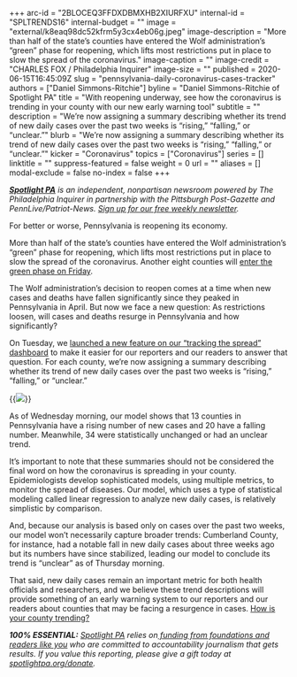 +++
arc-id = "2BLOCEQ3FFDXDBMXHB2XIURFXU"
internal-id = "SPLTRENDS16"
internal-budget = ""
image = "external/k8eaq98dc52kfrm5y3cx4eb06g.jpeg"
image-description = "More than half of the state’s counties have entered the Wolf administration’s “green” phase for reopening, which lifts most restrictions put in place to slow the spread of the coronavirus."
image-caption = ""
image-credit = "CHARLES FOX / Philadelphia Inquirer"
image-size = ""
published = 2020-06-15T16:45:09Z
slug = "pennsylvania-daily-coronavirus-cases-tracker"
authors = ["Daniel Simmons-Ritchie"]
byline = "Daniel Simmons-Ritchie of Spotlight PA"
title = "With reopening underway, see how the coronavirus is trending in your county with our new early warning tool"
subtitle = ""
description = "We’re now assigning a summary describing whether its trend of new daily cases over the past two weeks is “rising,” “falling,” or “unclear.”"
blurb = "We’re now assigning a summary describing whether its trend of new daily cases over the past two weeks is “rising,” “falling,” or “unclear.”"
kicker = "Coronavirus"
topics = ["Coronavirus"]
series = []
linktitle = ""
suppress-featured = false
weight = 0
url = ""
aliases = []
modal-exclude = false
no-index = false
+++

<a href="https://www.spotlightpa.org/"><i><b>Spotlight PA</b></i></a><i> is an independent, nonpartisan newsroom powered by The Philadelphia Inquirer in partnership with the Pittsburgh Post-Gazette and PennLive/Patriot-News. </i><a href="https://www.spotlightpa.org/newsletters"><i>Sign up for our free weekly newsletter</i></a><i>.</i>

For better or worse, Pennsylvania is reopening its economy.

More than half of the state’s counties have entered the Wolf administration’s “green” phase for reopening, which lifts most restrictions put in place to slow the spread of the coronavirus. Another eight counties will <a href="https://www.spotlightpa.org/news/2020/06/pennsylvania-green-reopening-dauphin-schuylkill/" target="_blank">enter the green phase on Friday</a>.

The Wolf administration’s decision to reopen comes at a time when new cases and deaths have fallen significantly since they peaked in Pennsylvania in April. But now we face a new question: As restrictions loosen, will cases and deaths resurge in Pennsylvania and how significantly?

On Tuesday, we <a href="https://www.spotlightpa.org/news/2020/03/pa-coronavirus-updates-cases-map-live-tracker/">launched a new feature on our “tracking the spread” dashboard</a> to make it easier for our reporters and our readers to answer that question. For each county, we’re now assigning a summary describing whether its trend of new daily cases over the past two weeks is “rising,” “falling,” or “unclear.”

{{<image src="https://files.data.spotlightpa.org/uploads/2020/06/ztschnjkm6qcwfvt9t3k9za3c4.png" description="For each county, we’re now assigning a summary describing whether its trend of new daily cases over the past two weeks is &#34;rising,&#34; &#34;falling,&#34; or &#34;unclear.&#34;" caption="For each county, we’re now assigning a summary describing whether its trend of new daily cases over the past two weeks is &#34;rising,&#34; &#34;falling,&#34; or &#34;unclear.&#34;" credit="Daniel Simmons-Ritchie / Spotlight PA">}}

As of Wednesday morning, our model shows that 13 counties in Pennsylvania have a rising number of new cases and 20 have a falling number. Meanwhile, 34 were statistically unchanged or had an unclear trend.

It’s important to note that these summaries should not be considered the final word on how the coronavirus is spreading in your county. Epidemiologists develop sophisticated models, using multiple metrics, to monitor the spread of diseases. Our model, which uses a type of statistical modeling called linear regression to analyze new daily cases, is relatively simplistic by comparison.

<script src="https://www.spotlightpa.org/embed.js" async></script><div data-spl-embed-version="1" data-spl-src="https://www.spotlightpa.org/embeds/newsletter/"></div>


And, because our analysis is based only on cases over the past two weeks, our model won’t necessarily capture broader trends: Cumberland County, for instance, had a notable fall in new daily cases about three weeks ago but its numbers have since stabilized, leading our model to conclude its trend is “unclear” as of Thursday morning.

That said, new daily cases remain an important metric for both health officials and researchers, and we believe these trend descriptions will provide something of an early warning system to our reporters and our readers about counties that may be facing a resurgence in cases. <a href="https://www.spotlightpa.org/news/2020/03/pa-coronavirus-updates-cases-map-live-tracker/">How is your county trending?</a>

<i><b>100% ESSENTIAL:</b></i> <a href="https://www.spotlightpa.org/"><i>Spotlight PA</i></a><i> relies on</i><a href="https://www.spotlightpa.org/support"><i> funding from foundations and readers like you</i></a><i> who are committed to accountability journalism that gets results. If you value this reporting, please give a gift today at </i><a href="http://spotlightpa.org/donate"><i>spotlightpa.org/donate</i></a><i>.</i>
